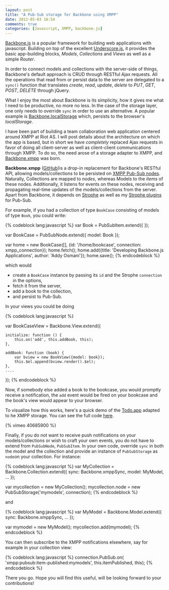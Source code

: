 ```yaml
---
layout: post
title: "A Pub-Sub storage for Backbone using XMPP"
date: 2012-05-03 16:54
comments: true
categories: [Javascript, XMPP, backbone.js]
---
```


[Backbone.js](http://documentcloud.github.com/backbone/) is a popular framework for building web applications with javascript. Building on top of the excellent [Underscore.js](http://documentcloud.github.com/underscore), it provides the basic app-building blocks, *Models*, *Collections* and *Views* as well as a simple *Router*.

In order to connect models and collections with the server-side of things, Backbone's default approach is CRUD through RESTful Ajax requests. All the operations that read from or persist data to the server are delegated to a `sync()` function that translates *create*, *read*, *update*, *delete* to *PUT*, *GET*, *POST*, *DELETE* through jQuery.

What I enjoy the most about Backbone is its simplicity, how it gives me what I need to be productive, no more no less. In the case of the storage layer, one only needs to override `sync` in order to use an alternative. A popular example is [Backbone.localStorage](https://github.com/jeromegn/Backbone.localStorage) which, persists to the browser's *localStorage*.

I have been part of building a team collaboration web application centered around XMPP at Riot AS. I will post details about the architecture on which the app is based, but in short we have *completely* replaced Ajax requests in favor of doing all client-server as well as client-client communications through XMPP. To do so, the need arose of a storage adapter to XMPP, and [Backbone.xmpp](http://ggozad.github.com/Backbone.xmpp) was born.

**Backbone.xmpp** ([GitHub](http://ggozad.github.com/Backbone.xmpp))is a drop-in replacement for Backbone's RESTful API, allowing models/collections to be persisted on [XMPP Pub-Sub nodes](http://xmpp.org/extensions/xep-0060.html). Naturally, Collections are mapped to *nodes*, whereas Models to the *items* of these nodes. Additionally, it listens for events on these nodes, receiving and propagating real-time updates of the models/collections from the server. Apart from Backbone, it depends on [Strophe](http://github.com/metajack/strophejs) as well as my [Strophe plugins](http://ggozad.github.com/strophe.plugins) for Pub-Sub.

For example, if you had a collection of type `BookCase` consisting of models of type `Book`, you could write:

{% codeblock lang:javascript %}
var Book = PubSubItem.extend({
});

var BookCase = PubSubNode.extend({
    model: Book
});

var home = new BookCase([], {id: '/home/bookcase', connection: xmpp_connection});
home.fetch();
home.add({title: 'Developing Backbone.js Applications', author: 'Addy Osmani'});
home.save();
{% endcodeblock %}

which would

 * create a `BookCase` instance by passing its `id` and the Strophe `connection` in the options,
 * fetch it from the server,
 * add a book to the collection,
 * and persist to Pub-Sub.

 In your views you could be doing

{% codeblock lang:javascript %}

var BookCaseView = Backbone.View.extend({

    initialize: function () {
        this.on('add', this.addBook, this);
    },

    addBook: function (book) {
        var bview = new BookView({model: book});
        this.$el.append(bview.render().$el);
    },
    ....
});
{% endcodeblock %}

Now, if somebody else added a book to the bookcase, you would promptly receive a notification, the `add` event would be fired on your bookcase and the book's view would appear to your browser.

To visualize how this works, here's a quick demo of the [Todo.app](http://documentcloud.github.com/backbone/examples/todos/index.html) adapted to he XMPP storage. You can see the full code [here](http://github.com/ggozad/Backbone.xmpptodos).

{% vimeo 40685900 %}

Finally, if you do not want to receive push notifications on your models/collections or wish to craft your own events, you do not have to extend from `PubSubNode`, `PubSubItem`. In your own code, override `sync` in both the model and the collection and provide an instance of `PubSubStorage` as `node`on your collection. For instance:

{% codeblock lang:javascript %}
var MyCollection = Backbone.Collection.extend({
    sync: Backbone.xmppSync,
    model: MyModel,
    ...
});

var mycollection = new MyCollection();
mycollection.node = new PubSubStorage('mymodels', connection);
{% endcodeblock %}

and

{% codeblock lang:javascript %}
var MyModel = Backbone.Model.extend({
        sync: Backbone.xmppSync,
        ...
    });

var mymodel = new MyModel();
mycollection.add(mymodel);
{% endcodeblock %}

You can then subscribe to the XMPP notifications elsewhere, say for example in your collection view:

{% codeblock lang:javascript %}
connection.PubSub.on(
    'xmpp:pubsub:item-published:mymodels',
    this.itemPublished, this);
{% endcodeblock %}

There you go. Hope you will find this useful, will be looking forward to your contributions!